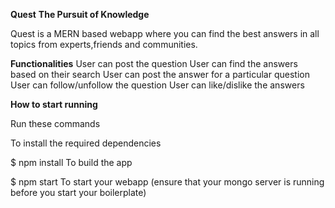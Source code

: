 **Quest**
**The Pursuit of Knowledge**

Quest is a MERN based webapp where you can find the best answers in all topics from experts,friends and communities.

**Functionalities**
  User can post the question
  User can find the answers based on their search
  User can post the answer for a particular question
  User can follow/unfollow the question
  User can like/dislike the answers

**How to start running**

  Run these commands

  To install the required dependencies

  $ npm install
  To build the app


  $ npm start
  To start your webapp (ensure that your mongo server is running before you start your boilerplate)
